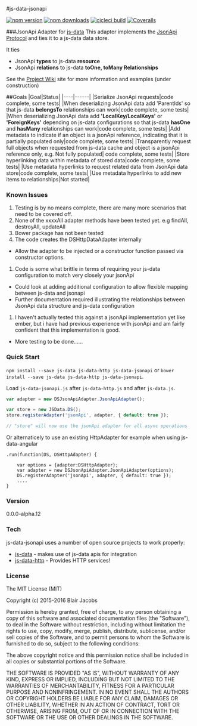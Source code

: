 ﻿﻿#js-data-jsonapi

[![npm version][npm_v_badge]][npm_link]
[![npm downloads][npm_dwn_badge]][npm_link]
[![cicleci build][circleci_badge]][circleci_link]
[![Coveralls][coverage_badge]][coverage_link]

###JsonApi Adapter for [js-data](http://www.js-data.io) 
This adapter implements the [JsonApi Protocol](http://jsonapi.org/) and ties it to a js-data data store.

It ties 
- JsonApi **types** to js-data **resource**
- JsonApi **relations** to js-data **toOne, toMany Relationships**

See the [Project Wiki](https://github.com/BlairAllegroTech/js-data-jsonapi/wiki) site for more information and examples (under construction)


##Goals
|Goal|Status|
|----|------|
|Serialize JsonApi requests|code complete, some tests|
|When deserializing JsonApi data add 'ParentIds' so that js-data **belongsTo** relationships can work|code complete, some tests|
|When deserializing JsonApi data add **'LocalKey/LocalKeys'** or **'ForeignKeys'** depending on js-data configurations so that js-data **hasOne** and **hasMany** relationships can work|code complete, some tests|
|Add metadata to indicate if an object is a jsonApi reference, indicating that it is partially populated only|code complete, some tests|
|Transparently request full objects when requested from js-data cache and object is a jsonApi reference only, e.g. Not fully populated| code complete, some tests|
|Store hyperlinking data within metadata of stored data|code complete, some tests|
|Use metadata hyperlinks to request related data from JsonApi data store|code complete, some tests|
|Use metadata hyperlinks to add new items to relationships|Not started|

### Known Issues
1. Testing is by no means complete, there are many more scenarios that need to be covered off.
1. None of the xxxxAll adapter methods have been tested yet. e.g  findAll, destroyAll, updateAll
1. Bower package has not been tested
1. The code creates the DSHttpDataAdapter internally
- Allow the adapter to be injected or a constructor function passed via constructor options.
1. Code is some what brittle in terms of requiring your js-data configuration to match very closely your jsonApi
- Could look at adding additional configuration to allow flexible mapping between js-data and jsonapi
- Further documentation required illustrating the relationships between JsonApi data structure and js-data configuration
1. I haven't actually tested this against a jsonApi implementation yet like ember, but i have had previous experience with jsonApi and am fairly confident that this implementation is good.
- More testing to be done......


### Quick Start
`npm install --save js-data js-data-http js-data-jsonapi` or `bower install --save js-data js-data-http js-data-jsonapi`.

Load `js-data-jsonapi.js` after  `js-data-http.js` and after `js-data.js`.

```js
var adapter = new DSJsonApiAdapter.JsonApiAdapter();

var store = new JSData.DS();
store.registerAdapter('jsonApi', adapter, { default: true });

// "store" will now use the jsonApi adapter for all async operations
```

Or alternaticely to use an existing HttpAdapter for example when using js-data-angular
```
.run(function(DS, DSHttpAdapter) {
    
    var options = {adapter:DSHttpAdapter};
    var adapter = new DSJsonApiAdapter.JsonApiAdapter(options);
    DS.registerAdapter('jsonApi', adapter, { default: true });
    ....
}
```

### Version
0.0.0-alpha.12

### Tech

js-data-jsonapi uses a number of open source projects to work properly:

* [js-data](https://github.com/js-data/js-data) - makes use of js-data apis for integration
* [js-data-http](https://github.com/js-data/js-data-http) - Provides HTTP services!

### License

The MIT License (MIT)

Copyright (c) 2015-2016 Blair Jacobs

Permission is hereby granted, free of charge, to any person obtaining a copy
of this software and associated documentation files (the "Software"), to deal
in the Software without restriction, including without limitation the rights
to use, copy, modify, merge, publish, distribute, sublicense, and/or sell
copies of the Software, and to permit persons to whom the Software is
furnished to do so, subject to the following conditions:

The above copyright notice and this permission notice shall be included in all
copies or substantial portions of the Software.

THE SOFTWARE IS PROVIDED "AS IS", WITHOUT WARRANTY OF ANY KIND, EXPRESS OR
IMPLIED, INCLUDING BUT NOT LIMITED TO THE WARRANTIES OF MERCHANTABILITY,
FITNESS FOR A PARTICULAR PURPOSE AND NONINFRINGEMENT. IN NO EVENT SHALL THE
AUTHORS OR COPYRIGHT HOLDERS BE LIABLE FOR ANY CLAIM, DAMAGES OR OTHER
LIABILITY, WHETHER IN AN ACTION OF CONTRACT, TORT OR OTHERWISE, ARISING FROM,
OUT OF OR IN CONNECTION WITH THE SOFTWARE OR THE USE OR OTHER DEALINGS IN THE
SOFTWARE.

[npm_link]: https://www.npmjs.com/package/js-data-jsonapi
[npm_v_badge]: https://img.shields.io/npm/v/js-data-jsonapi.svg
[npm_dwn_badge]: https://img.shields.io/npm/dm/js-data-jsonapi.svg
[circleci_link]: https://circleci.com/gh/BlairAllegroTech/js-data-jsonapi/tree/master
[circleci_badge]: https://circleci.com/gh/BlairAllegroTech/js-data-jsonapi.svg?style=shield
[coverage_badge]: https://coveralls.io/repos/github/BlairAllegroTech/js-data-jsonapi/badge.svg?branch=js-data-jsonapi
[coverage_link]: https://coveralls.io/github/BlairAllegroTech/js-data-jsonapi?branch=js-data-jsonapi
